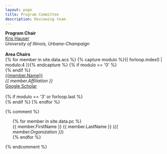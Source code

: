 ```yaml
---
layout: page
title: Program Committee
description: Reviewing team.
---
```


 <div id="area-chairs" class="row text-center">
    <b>Program Chair</b><br>
        <a href="https://kkhauser.web.illinois.edu/">Kris Hauser</a><br>
        <i>University of Illinois, Urbana-Champaign</i><br>
            <br>
	<b>Area Chairs</b><br>
    {% for member in site.data.acs %}
    {% capture modulo %}{{ forloop.index0 | modulo:4 }}{% endcapture %}
    {% if modulo == '0' %}<div class="row text-center">{% endif %}
        <div class="col-sm-6">
            <a href="{{ member.Link }}">{{member.Name}}</a><br>
		<i>{{ member.Affiliation }}</i><br>
		<a href="{{ member.Scholar }}">Google Scholar</a><br>
            <br>
        </div>
    {% if modulo == '3' or forloop.last %}</div>{% endif %}
    {% endfor %}
 </div>



{% comment %}
<ul class="two-col text-left" style="list-style: none;">
{% for member in site.data.pc %}
<li>{{ member.FirstName }} {{ member.LastName }} (<i>{{ member.Organization }}</i>)</li>
{% endfor %}
</ul>
{% endcomment %}
